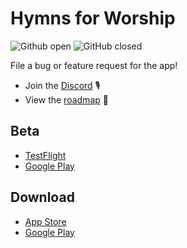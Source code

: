 # Hymns for Worship

![Github open](https://img.shields.io/github/issues-raw/hymns-for-worship/issues)
![GitHub closed](https://img.shields.io/github/issues-closed-raw/hymns-for-worship/issues?color=blue)

File a bug or feature request for the app!

- Join the [Discord](https://discord.gg/WBK8s7aYMU) 🎙
- View the [roadmap](https://github.com/orgs/hymns-for-worship/projects/2/views/1) 👀

## Beta

- [TestFlight](https://testflight.apple.com/join/tG4e3S2F)
- [Google Play](https://play.google.com/apps/testing/com.appleeducate.hymns_for_worship)

## Download

- [App Store](https://apps.apple.com/us/app/hymns-for-worship/id1470789635)
- [Google Play](https://play.google.com/store/apps/details?id=com.appleeducate.hymns_for_worship&hl=en_US&gl=US)
